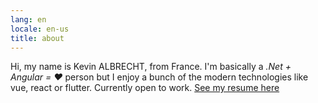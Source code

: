 ```yaml
---
lang: en
locale: en-us
title: about
---
```


Hi, my name is Kevin ALBRECHT, from France. I'm basically a *.Net + Angular = ❤* person but I enjoy a bunch of the modern technologies like vue, react or flutter.
Currently open to work. [See my resume here](https://www.kevinalbrecht.dev/documents/cv-en.pdf)